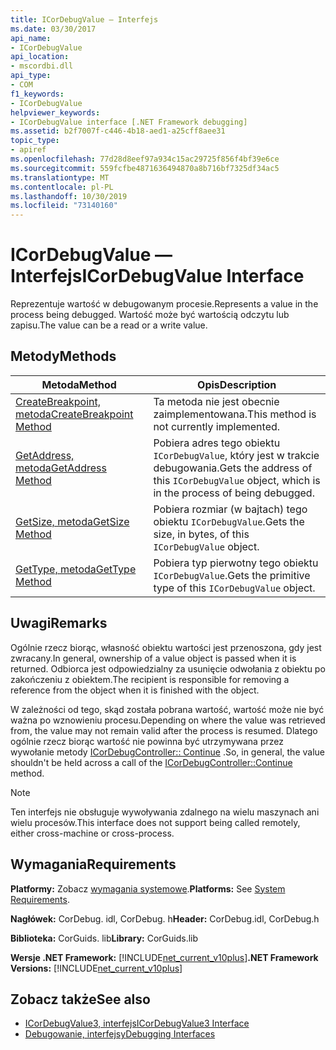 ```yaml
---
title: ICorDebugValue — Interfejs
ms.date: 03/30/2017
api_name:
- ICorDebugValue
api_location:
- mscordbi.dll
api_type:
- COM
f1_keywords:
- ICorDebugValue
helpviewer_keywords:
- ICorDebugValue interface [.NET Framework debugging]
ms.assetid: b2f7007f-c446-4b18-aed1-a25cff8aee31
topic_type:
- apiref
ms.openlocfilehash: 77d28d8eef97a934c15ac29725f856f4bf39e6ce
ms.sourcegitcommit: 559fcfbe4871636494870a8b716bf7325df34ac5
ms.translationtype: MT
ms.contentlocale: pl-PL
ms.lasthandoff: 10/30/2019
ms.locfileid: "73140160"
---
```

# <a name="icordebugvalue-interface"></a><span data-ttu-id="6672c-102">ICorDebugValue — Interfejs</span><span class="sxs-lookup"><span data-stu-id="6672c-102">ICorDebugValue Interface</span></span>
<span data-ttu-id="6672c-103">Reprezentuje wartość w debugowanym procesie.</span><span class="sxs-lookup"><span data-stu-id="6672c-103">Represents a value in the process being debugged.</span></span> <span data-ttu-id="6672c-104">Wartość może być wartością odczytu lub zapisu.</span><span class="sxs-lookup"><span data-stu-id="6672c-104">The value can be a read or a write value.</span></span>  
  
## <a name="methods"></a><span data-ttu-id="6672c-105">Metody</span><span class="sxs-lookup"><span data-stu-id="6672c-105">Methods</span></span>  
  
|<span data-ttu-id="6672c-106">Metoda</span><span class="sxs-lookup"><span data-stu-id="6672c-106">Method</span></span>|<span data-ttu-id="6672c-107">Opis</span><span class="sxs-lookup"><span data-stu-id="6672c-107">Description</span></span>|  
|------------|-----------------|  
|[<span data-ttu-id="6672c-108">CreateBreakpoint, metoda</span><span class="sxs-lookup"><span data-stu-id="6672c-108">CreateBreakpoint Method</span></span>](../../../../docs/framework/unmanaged-api/debugging/icordebugvalue-createbreakpoint-method.md)|<span data-ttu-id="6672c-109">Ta metoda nie jest obecnie zaimplementowana.</span><span class="sxs-lookup"><span data-stu-id="6672c-109">This method is not currently implemented.</span></span>|  
|[<span data-ttu-id="6672c-110">GetAddress, metoda</span><span class="sxs-lookup"><span data-stu-id="6672c-110">GetAddress Method</span></span>](../../../../docs/framework/unmanaged-api/debugging/icordebugvalue-getaddress-method.md)|<span data-ttu-id="6672c-111">Pobiera adres tego obiektu `ICorDebugValue`, który jest w trakcie debugowania.</span><span class="sxs-lookup"><span data-stu-id="6672c-111">Gets the address of this `ICorDebugValue` object, which is in the process of being debugged.</span></span>|  
|[<span data-ttu-id="6672c-112">GetSize, metoda</span><span class="sxs-lookup"><span data-stu-id="6672c-112">GetSize Method</span></span>](../../../../docs/framework/unmanaged-api/debugging/icordebugvalue-getsize-method.md)|<span data-ttu-id="6672c-113">Pobiera rozmiar (w bajtach) tego obiektu `ICorDebugValue`.</span><span class="sxs-lookup"><span data-stu-id="6672c-113">Gets the size, in bytes, of this `ICorDebugValue` object.</span></span>|  
|[<span data-ttu-id="6672c-114">GetType, metoda</span><span class="sxs-lookup"><span data-stu-id="6672c-114">GetType Method</span></span>](../../../../docs/framework/unmanaged-api/debugging/icordebugvalue-gettype-method.md)|<span data-ttu-id="6672c-115">Pobiera typ pierwotny tego obiektu `ICorDebugValue`.</span><span class="sxs-lookup"><span data-stu-id="6672c-115">Gets the primitive type of this `ICorDebugValue` object.</span></span>|  
  
## <a name="remarks"></a><span data-ttu-id="6672c-116">Uwagi</span><span class="sxs-lookup"><span data-stu-id="6672c-116">Remarks</span></span>  
 <span data-ttu-id="6672c-117">Ogólnie rzecz biorąc, własność obiektu wartości jest przenoszona, gdy jest zwracany.</span><span class="sxs-lookup"><span data-stu-id="6672c-117">In general, ownership of a value object is passed when it is returned.</span></span> <span data-ttu-id="6672c-118">Odbiorca jest odpowiedzialny za usunięcie odwołania z obiektu po zakończeniu z obiektem.</span><span class="sxs-lookup"><span data-stu-id="6672c-118">The recipient is responsible for removing a reference from the object when it is finished with the object.</span></span>  
  
 <span data-ttu-id="6672c-119">W zależności od tego, skąd została pobrana wartość, wartość może nie być ważna po wznowieniu procesu.</span><span class="sxs-lookup"><span data-stu-id="6672c-119">Depending on where the value was retrieved from, the value may not remain valid after the process is resumed.</span></span> <span data-ttu-id="6672c-120">Dlatego ogólnie rzecz biorąc wartość nie powinna być utrzymywana przez wywołanie metody [ICorDebugController:: Continue](../../../../docs/framework/unmanaged-api/debugging/icordebugcontroller-continue-method.md) .</span><span class="sxs-lookup"><span data-stu-id="6672c-120">So, in general, the value shouldn't be held across a call of the [ICorDebugController::Continue](../../../../docs/framework/unmanaged-api/debugging/icordebugcontroller-continue-method.md) method.</span></span>  
  
> [!NOTE]
> <span data-ttu-id="6672c-121">Ten interfejs nie obsługuje wywoływania zdalnego na wielu maszynach ani wielu procesów.</span><span class="sxs-lookup"><span data-stu-id="6672c-121">This interface does not support being called remotely, either cross-machine or cross-process.</span></span>  
  
## <a name="requirements"></a><span data-ttu-id="6672c-122">Wymagania</span><span class="sxs-lookup"><span data-stu-id="6672c-122">Requirements</span></span>  
 <span data-ttu-id="6672c-123">**Platformy:** Zobacz [wymagania systemowe](../../../../docs/framework/get-started/system-requirements.md).</span><span class="sxs-lookup"><span data-stu-id="6672c-123">**Platforms:** See [System Requirements](../../../../docs/framework/get-started/system-requirements.md).</span></span>  
  
 <span data-ttu-id="6672c-124">**Nagłówek:** CorDebug. idl, CorDebug. h</span><span class="sxs-lookup"><span data-stu-id="6672c-124">**Header:** CorDebug.idl, CorDebug.h</span></span>  
  
 <span data-ttu-id="6672c-125">**Biblioteka:** CorGuids. lib</span><span class="sxs-lookup"><span data-stu-id="6672c-125">**Library:** CorGuids.lib</span></span>  
  
 <span data-ttu-id="6672c-126">**Wersje .NET Framework:** [!INCLUDE[net_current_v10plus](../../../../includes/net-current-v10plus-md.md)]</span><span class="sxs-lookup"><span data-stu-id="6672c-126">**.NET Framework Versions:** [!INCLUDE[net_current_v10plus](../../../../includes/net-current-v10plus-md.md)]</span></span>  
  
## <a name="see-also"></a><span data-ttu-id="6672c-127">Zobacz także</span><span class="sxs-lookup"><span data-stu-id="6672c-127">See also</span></span>

- [<span data-ttu-id="6672c-128">ICorDebugValue3, interfejs</span><span class="sxs-lookup"><span data-stu-id="6672c-128">ICorDebugValue3 Interface</span></span>](../../../../docs/framework/unmanaged-api/debugging/icordebugvalue3-interface.md)
- [<span data-ttu-id="6672c-129">Debugowanie, interfejsy</span><span class="sxs-lookup"><span data-stu-id="6672c-129">Debugging Interfaces</span></span>](../../../../docs/framework/unmanaged-api/debugging/debugging-interfaces.md)
